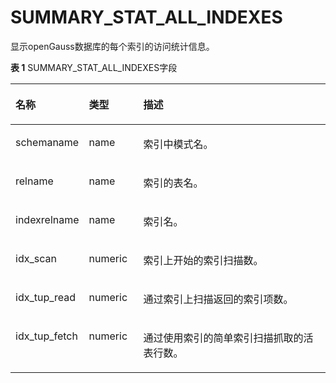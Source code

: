 # SUMMARY\_STAT\_ALL\_INDEXES<a name="ZH-CN_TOPIC_0289900188"></a>

显示openGauss数据库的每个索引的访问统计信息。

**表 1**  SUMMARY\_STAT\_ALL\_INDEXES字段

<a name="zh-cn_topic_0283137671_zh-cn_topic_0237122592_table12266855154914"></a>
<table><thead align="left"><tr id="zh-cn_topic_0283137671_zh-cn_topic_0237122592_row15351165504918"><th class="cellrowborder" valign="top" width="18.78%" id="mcps1.2.4.1.1"><p id="zh-cn_topic_0283137671_zh-cn_topic_0237122592_p1735110551493"><a name="zh-cn_topic_0283137671_zh-cn_topic_0237122592_p1735110551493"></a><a name="zh-cn_topic_0283137671_zh-cn_topic_0237122592_p1735110551493"></a><strong id="zh-cn_topic_0283137671_zh-cn_topic_0237122592_b12351175584913"><a name="zh-cn_topic_0283137671_zh-cn_topic_0237122592_b12351175584913"></a><a name="zh-cn_topic_0283137671_zh-cn_topic_0237122592_b12351175584913"></a>名称</strong></p>
</th>
<th class="cellrowborder" valign="top" width="17.39%" id="mcps1.2.4.1.2"><p id="zh-cn_topic_0283137671_zh-cn_topic_0237122592_p183511455184918"><a name="zh-cn_topic_0283137671_zh-cn_topic_0237122592_p183511455184918"></a><a name="zh-cn_topic_0283137671_zh-cn_topic_0237122592_p183511455184918"></a><strong id="zh-cn_topic_0283137671_zh-cn_topic_0237122592_b143529556493"><a name="zh-cn_topic_0283137671_zh-cn_topic_0237122592_b143529556493"></a><a name="zh-cn_topic_0283137671_zh-cn_topic_0237122592_b143529556493"></a>类型</strong></p>
</th>
<th class="cellrowborder" valign="top" width="63.83%" id="mcps1.2.4.1.3"><p id="zh-cn_topic_0283137671_zh-cn_topic_0237122592_p1735235512497"><a name="zh-cn_topic_0283137671_zh-cn_topic_0237122592_p1735235512497"></a><a name="zh-cn_topic_0283137671_zh-cn_topic_0237122592_p1735235512497"></a><strong id="zh-cn_topic_0283137671_zh-cn_topic_0237122592_b1635295594912"><a name="zh-cn_topic_0283137671_zh-cn_topic_0237122592_b1635295594912"></a><a name="zh-cn_topic_0283137671_zh-cn_topic_0237122592_b1635295594912"></a>描述</strong></p>
</th>
</tr>
</thead>
<tbody><tr id="zh-cn_topic_0283137671_zh-cn_topic_0237122592_row173521455144910"><td class="cellrowborder" valign="top" width="18.78%" headers="mcps1.2.4.1.1 "><p id="zh-cn_topic_0283137671_zh-cn_topic_0237122592_p335215557490"><a name="zh-cn_topic_0283137671_zh-cn_topic_0237122592_p335215557490"></a><a name="zh-cn_topic_0283137671_zh-cn_topic_0237122592_p335215557490"></a>schemaname</p>
</td>
<td class="cellrowborder" valign="top" width="17.39%" headers="mcps1.2.4.1.2 "><p id="zh-cn_topic_0283137671_zh-cn_topic_0237122592_p15353155114910"><a name="zh-cn_topic_0283137671_zh-cn_topic_0237122592_p15353155114910"></a><a name="zh-cn_topic_0283137671_zh-cn_topic_0237122592_p15353155114910"></a>name</p>
</td>
<td class="cellrowborder" valign="top" width="63.83%" headers="mcps1.2.4.1.3 "><p id="zh-cn_topic_0283137671_zh-cn_topic_0237122592_p1135395517497"><a name="zh-cn_topic_0283137671_zh-cn_topic_0237122592_p1135395517497"></a><a name="zh-cn_topic_0283137671_zh-cn_topic_0237122592_p1135395517497"></a>索引中模式名。</p>
</td>
</tr>
<tr id="zh-cn_topic_0283137671_zh-cn_topic_0237122592_row173531055104918"><td class="cellrowborder" valign="top" width="18.78%" headers="mcps1.2.4.1.1 "><p id="zh-cn_topic_0283137671_zh-cn_topic_0237122592_p183533554497"><a name="zh-cn_topic_0283137671_zh-cn_topic_0237122592_p183533554497"></a><a name="zh-cn_topic_0283137671_zh-cn_topic_0237122592_p183533554497"></a>relname</p>
</td>
<td class="cellrowborder" valign="top" width="17.39%" headers="mcps1.2.4.1.2 "><p id="zh-cn_topic_0283137671_zh-cn_topic_0237122592_p835375534919"><a name="zh-cn_topic_0283137671_zh-cn_topic_0237122592_p835375534919"></a><a name="zh-cn_topic_0283137671_zh-cn_topic_0237122592_p835375534919"></a>name</p>
</td>
<td class="cellrowborder" valign="top" width="63.83%" headers="mcps1.2.4.1.3 "><p id="zh-cn_topic_0283137671_zh-cn_topic_0237122592_p203531550491"><a name="zh-cn_topic_0283137671_zh-cn_topic_0237122592_p203531550491"></a><a name="zh-cn_topic_0283137671_zh-cn_topic_0237122592_p203531550491"></a>索引的表名。</p>
</td>
</tr>
<tr id="zh-cn_topic_0283137671_zh-cn_topic_0237122592_row1335411552499"><td class="cellrowborder" valign="top" width="18.78%" headers="mcps1.2.4.1.1 "><p id="zh-cn_topic_0283137671_zh-cn_topic_0237122592_p2354185534919"><a name="zh-cn_topic_0283137671_zh-cn_topic_0237122592_p2354185534919"></a><a name="zh-cn_topic_0283137671_zh-cn_topic_0237122592_p2354185534919"></a>indexrelname</p>
</td>
<td class="cellrowborder" valign="top" width="17.39%" headers="mcps1.2.4.1.2 "><p id="zh-cn_topic_0283137671_zh-cn_topic_0237122592_p183541055124919"><a name="zh-cn_topic_0283137671_zh-cn_topic_0237122592_p183541055124919"></a><a name="zh-cn_topic_0283137671_zh-cn_topic_0237122592_p183541055124919"></a>name</p>
</td>
<td class="cellrowborder" valign="top" width="63.83%" headers="mcps1.2.4.1.3 "><p id="zh-cn_topic_0283137671_zh-cn_topic_0237122592_p73541755104916"><a name="zh-cn_topic_0283137671_zh-cn_topic_0237122592_p73541755104916"></a><a name="zh-cn_topic_0283137671_zh-cn_topic_0237122592_p73541755104916"></a>索引名。</p>
</td>
</tr>
<tr id="zh-cn_topic_0283137671_zh-cn_topic_0237122592_row1935415594916"><td class="cellrowborder" valign="top" width="18.78%" headers="mcps1.2.4.1.1 "><p id="zh-cn_topic_0283137671_zh-cn_topic_0237122592_p193541955194919"><a name="zh-cn_topic_0283137671_zh-cn_topic_0237122592_p193541955194919"></a><a name="zh-cn_topic_0283137671_zh-cn_topic_0237122592_p193541955194919"></a>idx_scan</p>
</td>
<td class="cellrowborder" valign="top" width="17.39%" headers="mcps1.2.4.1.2 "><p id="zh-cn_topic_0283137671_zh-cn_topic_0237122592_p10355755164910"><a name="zh-cn_topic_0283137671_zh-cn_topic_0237122592_p10355755164910"></a><a name="zh-cn_topic_0283137671_zh-cn_topic_0237122592_p10355755164910"></a>numeric</p>
</td>
<td class="cellrowborder" valign="top" width="63.83%" headers="mcps1.2.4.1.3 "><p id="zh-cn_topic_0283137671_zh-cn_topic_0237122592_p1635545554916"><a name="zh-cn_topic_0283137671_zh-cn_topic_0237122592_p1635545554916"></a><a name="zh-cn_topic_0283137671_zh-cn_topic_0237122592_p1635545554916"></a>索引上开始的索引扫描数。</p>
</td>
</tr>
<tr id="zh-cn_topic_0283137671_zh-cn_topic_0237122592_row11355655104910"><td class="cellrowborder" valign="top" width="18.78%" headers="mcps1.2.4.1.1 "><p id="zh-cn_topic_0283137671_zh-cn_topic_0237122592_p1635565524913"><a name="zh-cn_topic_0283137671_zh-cn_topic_0237122592_p1635565524913"></a><a name="zh-cn_topic_0283137671_zh-cn_topic_0237122592_p1635565524913"></a>idx_tup_read</p>
</td>
<td class="cellrowborder" valign="top" width="17.39%" headers="mcps1.2.4.1.2 "><p id="zh-cn_topic_0283137671_zh-cn_topic_0237122592_p4355755174913"><a name="zh-cn_topic_0283137671_zh-cn_topic_0237122592_p4355755174913"></a><a name="zh-cn_topic_0283137671_zh-cn_topic_0237122592_p4355755174913"></a>numeric</p>
</td>
<td class="cellrowborder" valign="top" width="63.83%" headers="mcps1.2.4.1.3 "><p id="zh-cn_topic_0283137671_zh-cn_topic_0237122592_p1535515554493"><a name="zh-cn_topic_0283137671_zh-cn_topic_0237122592_p1535515554493"></a><a name="zh-cn_topic_0283137671_zh-cn_topic_0237122592_p1535515554493"></a>通过索引上扫描返回的索引项数。</p>
</td>
</tr>
<tr id="zh-cn_topic_0283137671_zh-cn_topic_0237122592_row18355115519491"><td class="cellrowborder" valign="top" width="18.78%" headers="mcps1.2.4.1.1 "><p id="zh-cn_topic_0283137671_zh-cn_topic_0237122592_p835575534915"><a name="zh-cn_topic_0283137671_zh-cn_topic_0237122592_p835575534915"></a><a name="zh-cn_topic_0283137671_zh-cn_topic_0237122592_p835575534915"></a>idx_tup_fetch</p>
</td>
<td class="cellrowborder" valign="top" width="17.39%" headers="mcps1.2.4.1.2 "><p id="zh-cn_topic_0283137671_zh-cn_topic_0237122592_p15356125554914"><a name="zh-cn_topic_0283137671_zh-cn_topic_0237122592_p15356125554914"></a><a name="zh-cn_topic_0283137671_zh-cn_topic_0237122592_p15356125554914"></a>numeric</p>
</td>
<td class="cellrowborder" valign="top" width="63.83%" headers="mcps1.2.4.1.3 "><p id="zh-cn_topic_0283137671_zh-cn_topic_0237122592_p193569550497"><a name="zh-cn_topic_0283137671_zh-cn_topic_0237122592_p193569550497"></a><a name="zh-cn_topic_0283137671_zh-cn_topic_0237122592_p193569550497"></a>通过使用索引的简单索引扫描抓取的活表行数。</p>
</td>
</tr>
</tbody>
</table>

